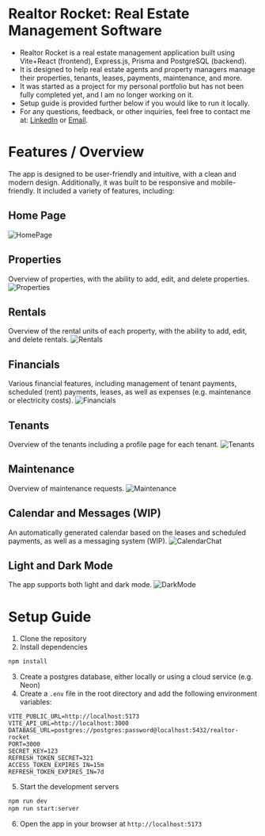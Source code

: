 # Realtor Rocket: Real Estate Management Software
- Realtor Rocket is a real estate management application built using Vite+React (frontend), Express.js, Prisma and PostgreSQL (backend). 
- It is designed to help real estate agents and property managers manage their properties, tenants, leases, payments, maintenance, and more. 
- It was started as a project for my personal portfolio but has not been fully completed yet, and I am no longer working on it. 
- Setup guide is provided further below if you would like to run it locally.
- For any questions, feedback, or other inquiries, feel free to contact me at: [LinkedIn](https://www.linkedin.com/in/pablo-tanner-60977b3b/) or [Email](mailto:mail@pablotanner.com).
# Features / Overview
The app is designed to be user-friendly and intuitive, with a clean and modern design. Additionally, it was built to be responsive and mobile-friendly.
It included a variety of features, including:
## Home Page
![HomePage](/public/screenshots/home.png)

## Properties
Overview of properties, with the ability to add, edit, and delete properties.
![Properties](/public/screenshots/property.png)

## Rentals
Overview of the rental units of each property, with the ability to add, edit, and delete rentals.
![Rentals](/public/screenshots/rental_units.png)

## Financials
Various financial features, including management of tenant payments, scheduled (rent) payments, leases, as well as expenses (e.g. maintenance or electricity costs).
![Financials](/public/screenshots/financials.png)

## Tenants
Overview of the tenants including a profile page for each tenant.
![Tenants](/public/screenshots/tenants.png)

## Maintenance
Overview of maintenance requests.
![Maintenance](/public/screenshots/maintenance.png)

## Calendar and Messages (WIP)
An automatically generated calendar based on the leases and scheduled payments, as well as a messaging system (WIP).
![CalendarChat](/public/screenshots/calendar_chat.png)

## Light and Dark Mode
The app supports both light and dark mode.
![DarkMode](/public/screenshots/dark_mode.png)

# Setup Guide
1. Clone the repository
2. Install dependencies
```bash
npm install
```
3. Create a postgres database, either locally or using a cloud service (e.g. Neon)
4. Create a `.env` file in the root directory and add the following environment variables:
```env
VITE_PUBLIC_URL=http://localhost:5173
VITE_API_URL=http://localhost:3000
DATABASE_URL=postgres://postgres:password@localhost:5432/realtor-rocket
PORT=3000
SECRET_KEY=123
REFRESH_TOKEN_SECRET=321
ACCESS_TOKEN_EXPIRES_IN=15m
REFRESH_TOKEN_EXPIRES_IN=7d
```
5. Start the development servers
```bash
npm run dev
npm run start:server
```
6. Open the app in your browser at `http://localhost:5173`